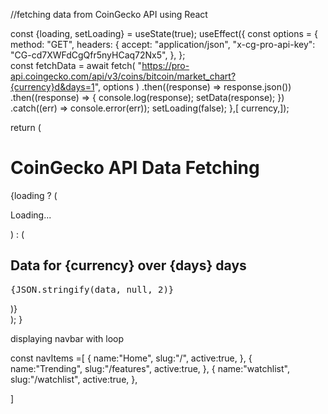 
//fetching data from CoinGecko API using React

const {loading, setLoading} = useState(true);
useEffect({
  const options = {
      method: "GET",
      headers: {
        accept: "application/json",
        "x-cg-pro-api-key": "CG-cd7XWFdCgQfr5nyHCaq72Nx5",
      },
    };  
const fetchData = await fetch(
      "https://pro-api.coingecko.com/api/v3/coins/bitcoin/market_chart?{currency}d&days=1",
      options
    ) 
    .then((response) => response.json())
    .then((response) => {
      console.log(response);
      setData(response);
    })
    .catch((err) => console.error(err));
  setLoading(false);
},[ currency,]);

  return (
    <div className="App">
      <h1>CoinGecko API Data Fetching</h1>
      {loading ? (
        <p>Loading...</p>
      ) : (
        <div>
          <h2>Data for {currency} over {days} days</h2>
          <pre>{JSON.stringify(data, null, 2)}</pre>
        </div>
      )}
    </div>
  );
}

displaying navbar with loop 

 const navItems =[
    {
      name:"Home",
      slug:"/",
      active:true,
    },
    {
      name:"Trending",
      slug:"/features",
      active:true,
    },
    {
      name:"watchlist",
      slug:"/watchlist",
      active:true,
    },
  
  ]